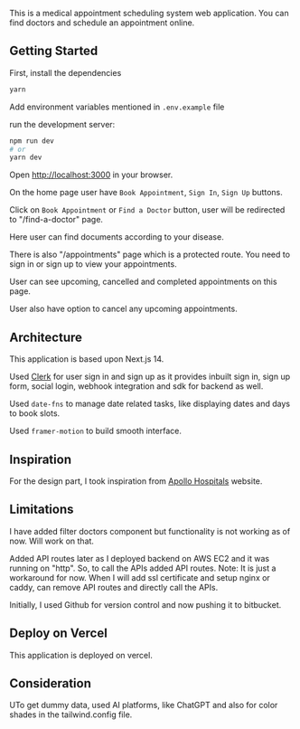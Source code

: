 This is a medical appointment scheduling system web application. You can find doctors and schedule an appointment online.

## Getting Started

First, install the dependencies

```bash
yarn
```

Add environment variables mentioned in `.env.example` file


run the development server:

```bash
npm run dev
# or
yarn dev
```


Open [http://localhost:3000](http://localhost:3000) in your browser.

On the home page user have `Book Appointment`, `Sign In`, `Sign Up` buttons.

Click on `Book Appointment` or `Find a Doctor` button, user will be redirected to "/find-a-doctor" page.

Here user can find documents according to your disease.

There is also "/appointments" page which is a protected route. You need to sign in or sign up to view your appointments.

User can see upcoming, cancelled and completed appointments on this page.

User also have option to cancel any upcoming appointments.


## Architecture

This application is based upon Next.js 14.

Used [Clerk](https://clerk.com/) for user sign in and sign up as it provides inbuilt sign in, sign up form, social login, webhook integration and sdk for backend as well.

Used `date-fns` to manage date related tasks, like displaying dates and days to book slots.

Used `framer-motion` to build smooth interface.


## Inspiration

For the design part, I took inspiration from [Apollo Hospitals](https://www.apollohospitals.com/doctors) website.

## Limitations

I have added filter doctors component but functionality is not working as of now. Will work on that.

Added API routes later as I deployed backend on AWS EC2 and it was running on "http". So, to call the APIs added API routes.
Note: It is just a workaround for now. When I will add ssl certificate and setup nginx or caddy, can remove API routes and directly call the APIs.

Initially, I used Github for version control and now pushing it to bitbucket.


## Deploy on Vercel

This application is deployed on vercel.


## Consideration

UTo get dummy data, used AI platforms, like ChatGPT and also for color shades in the tailwind.config file. 

